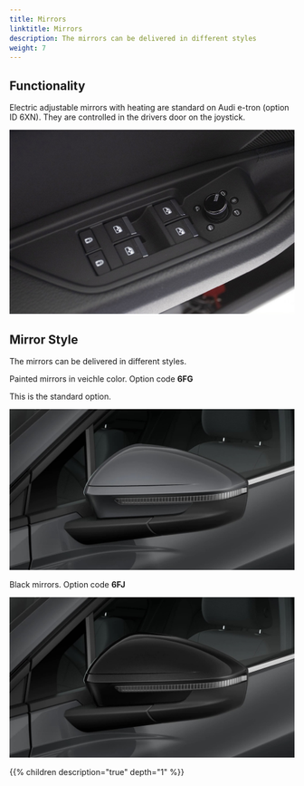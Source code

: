 ```yaml
---
title: Mirrors
linktitle: Mirrors
description: The mirrors can be delivered in different styles
weight: 7
---
```


## Functionality

Electric adjustable mirrors with heating are standard on Audi e-tron (option ID 6XN). They are controlled in the drivers door on the joystick.

![Mirror control](control.jpg "Mirrors are controlled in driver door" )

## Mirror Style

The mirrors can be delivered in different styles.

Painted mirrors in veichle color. Option code **6FG**

This is the standard option.

![Painted mirros](paintedmirrors.jpg "Painted mirrors in veichle colors")

Black mirrors. Option code **6FJ**

![Black mirrors](blackmirrors.jpg "Black mirrors")

{{% children description="true" depth="1" %}}
